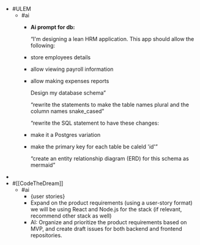 - #ULEM
	- #ai
		- **Ai prompt for db:**
		  
		  “I'm designing a lean HRM application. This app should allow the following:
		- store employees details
		- allow viewing payroll information
		- allow making expenses reports
		  
		  Design my database schema”
		  
		  “rewrite the statements to make the table names plural and the column names snake_cased”
		  
		  “rewrite the SQL statement to have these changes:
		- make it a Postgres variation
		- make the primary key for each table be caleld 'id'”
		  
		  “create an entity relationship diagram (ERD) for this schema as mermaid”
-
- #[[CodeTheDream]]
	- #ai
		- {user stories}
		- Expand on the product requirements (using a user-story format) we will be using React and Node.js for the stack (if relevant, recommend other stack as well)
		- AI: Organize and prioritize the product requirements based on MVP, and create draft issues for both backend and frontend repositories.